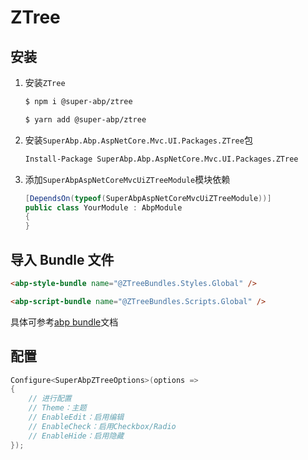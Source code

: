 # ZTree

## 安装

1. 安装`ZTree`

   ```bash
   $ npm i @super-abp/ztree
   ```

   ```bash
   $ yarn add @super-abp/ztree
   ```

2. 安装`SuperAbp.Abp.AspNetCore.Mvc.UI.Packages.ZTree`包

   ```ps
   Install-Package SuperAbp.Abp.AspNetCore.Mvc.UI.Packages.ZTree
   ```

3. 添加`SuperAbpAspNetCoreMvcUiZTreeModule`模块依赖
   ```csharp
   [DependsOn(typeof(SuperAbpAspNetCoreMvcUiZTreeModule))]
   public class YourModule : AbpModule
   {
   }
   ```

## 导入 Bundle 文件

```html
<abp-style-bundle name="@ZTreeBundles.Styles.Global" />

<abp-script-bundle name="@ZTreeBundles.Scripts.Global" />
```

具体可参考[abp bundle](https://docs.abp.io/en/abp/latest/UI/AspNetCore/Bundling-Minification#bundle-contributors)文档

## 配置

```csharp
Configure<SuperAbpZTreeOptions>(options =>
{
    // 进行配置
    // Theme：主题
    // EnableEdit：启用编辑
    // EnableCheck：启用Checkbox/Radio
    // EnableHide：启用隐藏
});
```
